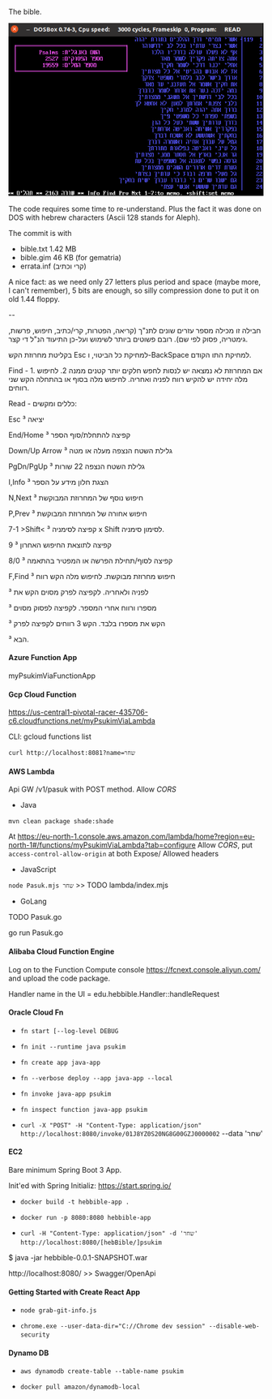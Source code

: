 The bible. 

![](read-psalm-119.png)

The code requires some time to re-understand. Plus the fact it was done on DOS with hebrew characters (Ascii 128 stands for Aleph).

The commit is with

- bible.txt 1.42 MB
- bible.gim 46 KB (for gematria)
- errata.inf (קרי וכתיב)

A nice fact: as we need only 27 letters plus period and space (maybe more, I can't remember), 5 bits are enough, so silly compression done to put it on old 1.44 floppy.

--


חבילה זו מכילה מספר עזרים שונים לתנ"ך (קריאה, הפטרות, קרי/כתיב, חיפוש, פרשות, גימטריה, פסוק לפי שם). רובם פשוטים ביותר לשימוש
ועל-כן התיעוד הנ"ל די קצר.

בקליטת מחרוזת הקש Esc למחיקת כל הביטוי, ו-BackSpace למחיקת
התו הקודם.

Find - 1. אם המחרוזת לא נמצאה יש לנסות לחפש חלקים יותר קטנים
ממנה 2. לחיפוש מלה יחידה יש להקיש רווח לפניה ואחריה. לחיפוש
מלה בסוף או בהתחלה הקש שני רווחים.

Read - כללים ומקשים:
 
Esc ³ יציאה

End/Home ³ קפיצה להתחלת/סוף הספר

Down/Up Arrow ³ גלילת השטח הנצפה מעלה או מטה

PgDn/PgUp ³ גלילת השטח הנצפה 22 שורות

I,Info ³ הצגת חלון מידע על הספר

N,Next ³ חיפוש נוסף של המחרוזת המבוקשת

P,Prev ³ חיפוש אחורה של המחרוזת המבוקשת

7-1 >Shift< ³ קפיצה לסימניה x Shift לסימון סימניה.

9 ³ קפיצה לתוצאת החיפוש האחרון

8/0 ³ קפיצה לסוף/תחילת הפרשה או המפטיר בהתאמה

F,Find ³ חיפוש מחרוזת מבוקשת. לחיפוש מלה הקש רווח

³ לפניה ולאחריה. לקפיצה לפרק מסוים הקש את

³ מספרו ורווח אחרי המספר. לקפיצה לפסוק מסוים

³ הקש את מספרו בלבד. הקש 3 רווחים לקפיצה לפרק

³ הבא.

#### Azure Function App

myPsukimViaFunctionApp

#### Gcp Cloud Function

https://us-central1-pivotal-racer-435706-c6.cloudfunctions.net/myPsukimViaLambda

CLI: gcloud functions list

`curl http://localhost:8081?name=שחר`

#### AWS Lambda

Api GW /v1/pasuk with POST method.
Allow _CORS_

- Java

`mvn clean package shade:shade`

At https://eu-north-1.console.aws.amazon.com/lambda/home?region=eu-north-1#/functions/myPsukimViaLambda?tab=configure
Allow _CORS_, put `access-control-allow-origin` at both Expose/ Allowed headers

- JavaScript

`node Pasuk.mjs שחר` >> TODO lambda/index.mjs

- GoLang

TODO Pasuk.go

go run Pasuk.go

#### Alibaba Cloud Function Engine

Log on to the Function Compute console https://fcnext.console.aliyun.com/ and upload the code package.

Handler name in the UI = edu.hebbible.Handler::handleRequest

#### Oracle Cloud Fn

- `fn start [--log-level DEBUG`
- `fn init --runtime java psukim`
- `fn create app java-app`
- `fn --verbose deploy --app java-app --local`


- `fn invoke java-app psukim`


- `fn inspect function java-app psukim`
- `curl -X "POST" -H "Content-Type: application/json" http://localhost:8080/invoke/01J8YZ0S20NG8G00GZJ0000002` --data 'שחר'

#### EC2

Bare minimum Spring Boot 3 App.

Init'ed with Spring Initializ: https://start.spring.io/

- `docker build -t hebbible-app .`
- `docker run -p 8080:8080 hebbible-app`

- `curl -H "Content-Type: application/json" -d 'שחר' http://localhost:8080/[hebBible/]psukim`

$ java -jar hebbible-0.0.1-SNAPSHOT.war

http://localhost:8080/ >> Swagger/OpenApi

#### Getting Started with Create React App

- `node grab-git-info.js`

- `chrome.exe --user-data-dir="C://Chrome dev session" --disable-web-security`


#### Dynamo DB

- `aws dynamodb create-table --table-name psukim`

- `docker pull amazon/dynamodb-local`
